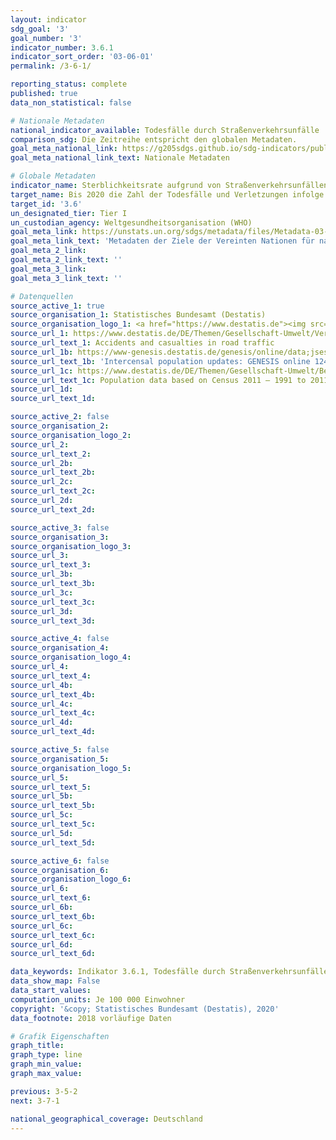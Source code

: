 ```yaml
---
layout: indicator
sdg_goal: '3'
goal_number: '3'
indicator_number: 3.6.1
indicator_sort_order: '03-06-01'
permalink: /3-6-1/

reporting_status: complete
published: true
data_non_statistical: false

# Nationale Metadaten
national_indicator_available: Todesfälle durch Straßenverkehrsunfälle
comparison_sdg: Die Zeitreihe entspricht den globalen Metadaten.
goal_meta_national_link: https://g205sdgs.github.io/sdg-indicators/public/MetaDe/3.6.1.pdf
goal_meta_national_link_text: Nationale Metadaten

# Globale Metadaten
indicator_name: Sterblichkeitsrate aufgrund von Straßenverkehrsunfällen
target_name: Bis 2020 die Zahl der Todesfälle und Verletzungen infolge von Staßenverkehrsunfällen weltweit halbieren
target_id: '3.6'
un_designated_tier: Tier I
un_custodian_agency: Weltgesundheitsorganisation (WHO)
goal_meta_link: https://unstats.un.org/sdgs/metadata/files/Metadata-03-06-01.pdf
goal_meta_link_text: 'Metadaten der Ziele der Vereinten Nationen für nachhaltige Entwicklung'
goal_meta_2_link: 
goal_meta_2_link_text: ''
goal_meta_3_link: 
goal_meta_3_link_text: ''

# Datenquellen
source_active_1: true
source_organisation_1: Statistisches Bundesamt (Destatis)
source_organisation_logo_1: <a href="https://www.destatis.de"><img src="https://g205sdgs.github.io/sdg-indicators/public/OrgImgDe/destatis.png" alt="Logo destatis" style="height:60px; width:148px"/></a>
source_url_1: https://www.destatis.de/DE/Themen/Gesellschaft-Umwelt/Verkehrsunfaelle/_inhalt.html
source_url_text_1: Accidents and casualties in road traffic
source_url_1b: https://www-genesis.destatis.de/genesis/online/data;jsessionid=84A5DF9FBC0D46962BA35081BC287C70.tomcat_GO_1_3?operation=abruftabellenVerzeichnisAuswahl&verzeichnis=&levelindex=0&levelid=1532518175675&sortdirection=auf&selectionname=12411&auswaehlen.x=0&auswaehlen.y=0
source_url_text_1b: 'Intercensal population updates: GENESIS online 12411-0003'
source_url_1c: https://www.destatis.de/DE/Themen/Gesellschaft-Umwelt/Bevoelkerung/Bevoelkerungsstand/_inhalt.html
source_url_text_1c: Population data based on Census 2011 – 1991 to 2011
source_url_1d: 
source_url_text_1d: 

source_active_2: false
source_organisation_2: 
source_organisation_logo_2: 
source_url_2: 
source_url_text_2: 
source_url_2b: 
source_url_text_2b: 
source_url_2c: 
source_url_text_2c: 
source_url_2d: 
source_url_text_2d: 

source_active_3: false
source_organisation_3: 
source_organisation_logo_3: 
source_url_3: 
source_url_text_3: 
source_url_3b: 
source_url_text_3b: 
source_url_3c: 
source_url_text_3c: 
source_url_3d: 
source_url_text_3d: 

source_active_4: false
source_organisation_4: 
source_organisation_logo_4: 
source_url_4: 
source_url_text_4: 
source_url_4b: 
source_url_text_4b: 
source_url_4c: 
source_url_text_4c: 
source_url_4d: 
source_url_text_4d: 

source_active_5: false
source_organisation_5: 
source_organisation_logo_5: 
source_url_5: 
source_url_text_5: 
source_url_5b: 
source_url_text_5b: 
source_url_5c: 
source_url_text_5c: 
source_url_5d: 
source_url_text_5d: 

source_active_6: false
source_organisation_6: 
source_organisation_logo_6: 
source_url_6: 
source_url_text_6: 
source_url_6b: 
source_url_text_6b: 
source_url_6c: 
source_url_text_6c: 
source_url_6d: 
source_url_text_6d: 

data_keywords: Indikator 3.6.1, Todesfälle durch Straßenverkehrsunfälle, Weltgesundheitsorganisation (WHO)
data_show_map: False
data_start_values: 
computation_units: Je 100 000 Einwohner
copyright: '&copy; Statistisches Bundesamt (Destatis), 2020'
data_footnote: 2018 vorläufige Daten

# Grafik Eigenschaften
graph_title: 
graph_type: line
graph_min_value: 
graph_max_value: 

previous: 3-5-2
next: 3-7-1

national_geographical_coverage: Deutschland
---
```


